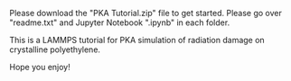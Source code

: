 Please download the "PKA Tutorial.zip" file to get started. Please go over "readme.txt" and Jupyter Notebook ".ipynb" in each folder.

This is a LAMMPS tutorial for PKA simulation of radiation damage on crystalline polyethylene.

Hope you enjoy!
